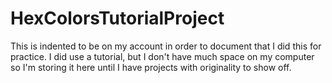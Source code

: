 # HexColorsTutorialProject
This is indented to be on my account in order to document that I did this for practice. I did use a tutorial, but I don't have much space on my computer so I'm storing it here until I have projects with originality to show off.
